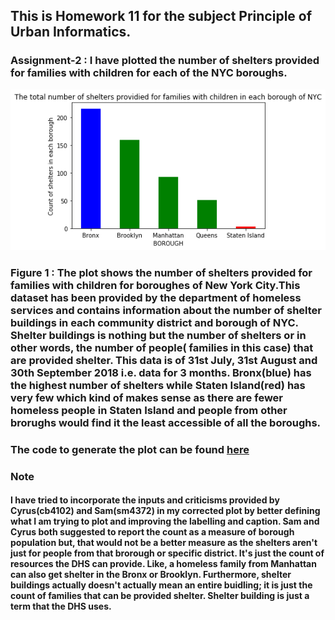 ## This is Homework 11 for the subject Principle of Urban Informatics.

### Assignment-2 : I have plotted the number of shelters provided for families with children for each of the NYC boroughs.
![The improved plot](Improved_plot.png)
### Figure 1 : The plot shows the number of shelters provided for families with children for boroughes of New  York City.This dataset has been provided by the department of homeless services and contains information about the number of shelter buildings in each community district and borough of NYC. Shelter buildings is nothing but the number of shelters or in other words, the number of people( families in this case) that are provided shelter. This data is of 31st July, 31st August and 30th September 2018 i.e. data for 3 months. Bronx(blue) has the highest number of shelters while Staten Island(red) has very few which kind of makes sense as there are fewer homeless people in Staten Island and people from other brorughs would find it the least accessible of all the boroughs.

### The code to generate the plot can be found [here]() 

### Note

#### I have tried to incorporate the inputs and criticisms provided by Cyrus(cb4102) and Sam(sm4372) in my corrected plot by better defining what I am trying to plot and improving the labelling and caption. Sam and Cyrus both suggested to report the count as a measure of borough population but, that would not be a better measure as the shelters aren't just for people from that brorough or specific district. It's just the count of resources the DHS can provide. Like, a homeless family from Manhattan can also get shelter in the Bronx or Brooklyn. Furthermore, shelter buildings actually doesn't actually mean an entire buidling; it is just the count of families that can be provided shelter. Shelter building is just a term that the DHS uses.
